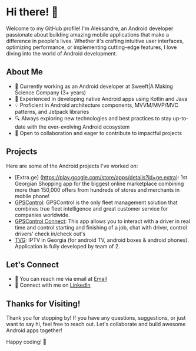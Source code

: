 # Hi there! 👋

Welcome to my GitHub profile! I'm Aleksandre, an Android developer passionate about building amazing mobile applications that make a difference in people's lives. Whether it's crafting intuitive user interfaces, optimizing performance, or implementing cutting-edge features, I love diving into the world of Android development.

## About Me

- 🚀 Currently working as an Android developer at Sweeft|A Making Science Company (3+ years)
- 📱 Experienced in developing native Android apps using Kotlin and Java
- 💡 Proficient in Android architecture components, MVVM/MVP/MVC patterns, and Jetpack libraries
- 🔍 Always exploring new technologies and best practices to stay up-to-date with the ever-evolving Android ecosystem
- 🌟 Open to collaboration and eager to contribute to impactful projects

## Projects

Here are some of the Android projects I've worked on:

- [Extra.ge] (https://play.google.com/store/apps/details?id=ge.extra): 1st Georgian Shopping app for the biggest online marketplace combining more than 150,000 offers from hundreds of stores and merchants in mobile phone!
- [GPSControl](https://play.google.com/store/apps/details?id=ge.casatrade.gpscontrol): GPSControl is the only fleet management solution that combines true fleet intelligence and great customer service for companies worldwide.
- [GPSControl Connect](https://play.google.com/store/apps/details?id=ge.casatrade.gpscontroldriver): This app allows you to interact with a driver in real time and control starting and finishing of a job, chat with driver, control drivers' check in/check out's
- [TVG](): IPTV in Georgia (for android TV, android boxes & android phones). Application is fully developed by team of 2.

## Let's Connect

- 📧 You can reach me via email at [Email](mailto:aleksandregachechiladze1@gmail.com)
- 💼 Connect with me on [LinkedIn](https://www.linkedin.com/in/aleksandre-gachechiladze-4b5b85228)

## Thanks for Visiting!

Thank you for stopping by! If you have any questions, suggestions, or just want to say hi, feel free to reach out. Let's collaborate and build awesome Android apps together!

Happy coding! 🚀
